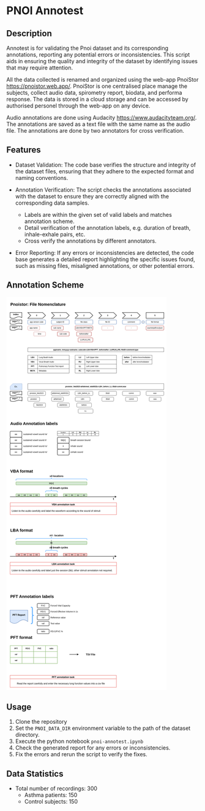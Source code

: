 # PNOI Annotest

## Description

Annotest is for validating the Pnoi dataset and its corresponding annotations, reporting any potential errors or inconsistencies. This script aids in ensuring the quality and integrity of the dataset by identifying issues that may require attention.

All the data collected is renamed and organized using the web-app PnoiStor <https://pnoistor.web.app/>. PnoiStor is one centralised place manage the subjects, collect audio data, spirometry report, biodata, and performa response. The data is stored in a cloud storage and can be accessed by authorised personel through the web-app on any device.

Audio annotations are done using Audacity <https://www.audacityteam.org/>. The annotations are saved as a text file with the same name as the audio file. The annotations are done by two annotators for cross verification.

## Features

- Dataset Validation: The code base verifies the structure and integrity of the dataset files, ensuring that they adhere to the expected format and naming conventions.

- Annotation Verification: The script checks the annotations associated with the dataset to ensure they are correctly aligned with the corresponding data samples.
  - Labels are within the given set of valid labels and matches annotation scheme.
  - Detail verification of the annotation labels, e.g. duration of breath, inhale-exhale pairs, etc.
  - Cross verify the annotations by different annotators.

- Error Reporting: If any errors or inconsistencies are detected, the code base generates a detailed report highlighting the specific issues found, such as missing files, misaligned annotations, or other potential errors.

## Annotation Scheme

![Annotation Scheme](/media/pnoi-annotation_scheme.png)

## Usage

1. Clone the repository
2. Set the `PNOI_DATA_DIR` environment variable to the path of the dataset directory.
3. Execute the python notebook `pnoi-annotest.ipynb`
4. Check the generated report for any errors or inconsistencies.
5. Fix the errors and rerun the script to verify the fixes.

## Data Statistics

- Total number of recordings: 300
  - Asthma patients: 150
  - Control subjects: 150
